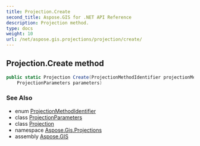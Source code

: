 ```yaml
---
title: Projection.Create
second_title: Aspose.GIS for .NET API Reference
description: Projection method. 
type: docs
weight: 10
url: /net/aspose.gis.projections/projection/create/
---
```

## Projection.Create method

```csharp
public static Projection Create(ProjectionMethodIdentifier projectionMethodId, 
    ProjectionParameters parameters)
```

### See Also

* enum [ProjectionMethodIdentifier](../../projectionmethodidentifier/)
* class [ProjectionParameters](../../projectionparameters/)
* class [Projection](../)
* namespace [Aspose.Gis.Projections](../../projection/)
* assembly [Aspose.GIS](../../../)


